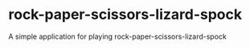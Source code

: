 # rock-paper-scissors-lizard-spock
A simple application for playing rock-paper-scissors-lizard-spock
